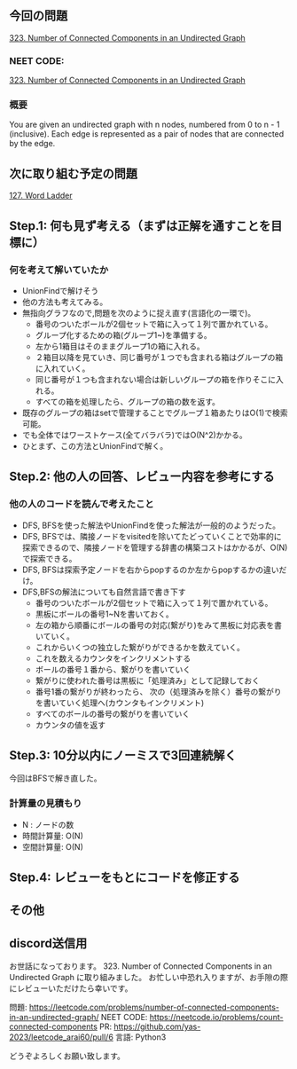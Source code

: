 ## 今回の問題
[323. Number of Connected Components in an Undirected Graph](https://leetcode.com/problems/number-of-connected-components-in-an-undirected-graph)
### NEET CODE: 
[323. Number of Connected Components in an Undirected Graph](https://neetcode.io/problems/count-connected-components)

### 概要
You are given an undirected graph with n nodes, numbered from 0 to n - 1 (inclusive). Each edge is represented as a pair of nodes that are connected by the edge.

## 次に取り組む予定の問題
[127. Word Ladder](https://leetcode.com/problems/word-ladder)

## Step.1: 何も見ず考える（まずは正解を通すことを目標に）

### 何を考えて解いていたか
- UnionFindで解けそう 
- 他の方法も考えてみる。
- 無指向グラフなので,問題を次のように捉え直す(言語化の一環で)。
    - 番号のついたボールが2個セットで箱に入って１列で置かれている。
    - グループ化するための箱(グループ1~)を準備する。
    - 左から1箱目はそのままグループ1の箱に入れる。
    - ２箱目以降を見ていき、同じ番号が１つでも含まれる箱はグループの箱に入れていく。
    - 同じ番号が１つも含まれない場合は新しいグループの箱を作りそこに入れる。
    - すべての箱を処理したら、グループの箱の数を返す。
- 既存のグループの箱はsetで管理することでグループ１箱あたりはO(1)で検索可能。
- でも全体ではワーストケース(全てバラバラ)ではO(N^2)かかる。
- ひとまず、この方法とUnionFindで解く。

## Step.2: 他の人の回答、レビュー内容を参考にする
### 他の人のコードを読んで考えたこと
- DFS, BFSを使った解法やUnionFindを使った解法が一般的のようだった。
- DFS, BFSでは、隣接ノードをvisitedを除いてたどっていくことで効率的に探索できるので、隣接ノードを管理する辞書の構築コストはかかるが、O(N)で探索できる。
- DFS, BFSは探索予定ノードを右からpopするのか左からpopするかの違いだけ。
- DFS,BFSの解法についても自然言語で書き下す
    - 番号のついたボールが2個セットで箱に入って１列で置かれている。
    - 黒板にボールの番号1~Nを書いておく。
    - 左の箱から順番にボールの番号の対応(繋がり)をみて黒板に対応表を書いていく。
    - これからいくつの独立した繋がりができるかを数えていく。
    - これを数えるカウンタをインクリメントする
    - ボールの番号１番から、繋がりを書いていく
    - 繋がりに使われた番号は黒板に「処理済み」として記録しておく
    - 番号1番の繋がりが終わったら、 次の（処理済みを除く）番号の繋がりを書いていく処理へ(カウンタもインクリメント)
    - すべてのボールの番号の繋がりを書いていく
    - カウンタの値を返す
    
## Step.3: 10分以内にノーミスで3回連続解く
今回はBFSで解き直した。
### 計算量の見積もり
- N : ノードの数
- 時間計算量: O(N)
- 空間計算量: O(N)


## Step.4: レビューをもとにコードを修正する

## その他

## discord送信用
お世話になっております。
323. Number of Connected Components in an Undirected Graph に取り組みました。
お忙しい中恐れ入りますが、お手隙の際にレビューいただけたら幸いです。

問題: https://leetcode.com/problems/number-of-connected-components-in-an-undirected-graph/
NEET CODE: https://neetcode.io/problems/count-connected-components
PR: https://github.com/yas-2023/leetcode_arai60/pull/6
言語: Python3

どうぞよろしくお願い致します。